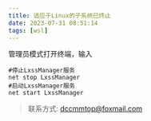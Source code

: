```yaml
---
title: 适应于Linux的子系统已终止
date: 2023-07-31 08:51:14
tags: [wsl]
---
```


管理员模式打开终端，输入

```shell
#停止LxssManager服务
net stop LxssManager  
#启动LxssManager服务
net start LxssManager 
```

> 联系方式: dccmmtop@foxmail.com